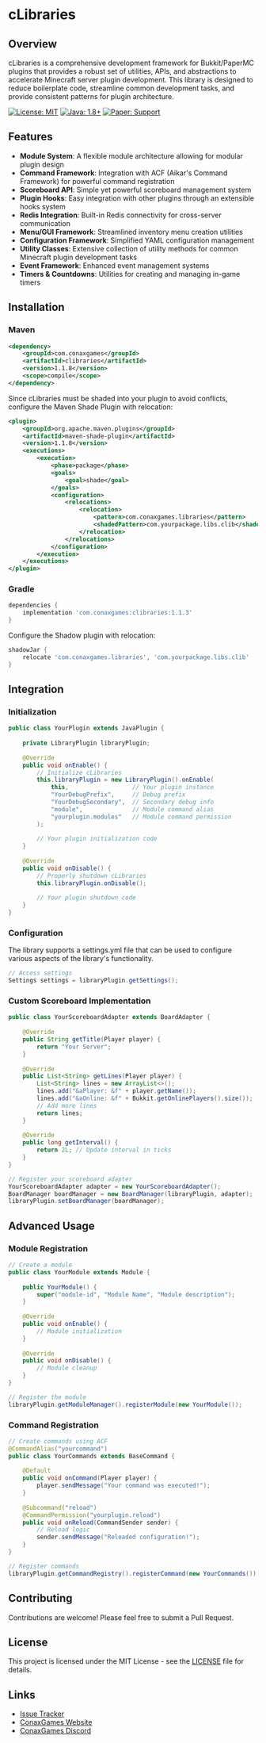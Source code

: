 # cLibraries

## Overview
cLibraries is a comprehensive development framework for Bukkit/PaperMC plugins that provides a robust set of utilities, APIs, and abstractions to accelerate Minecraft server plugin development. This library is designed to reduce boilerplate code, streamline common development tasks, and provide consistent patterns for plugin architecture.

[![License: MIT](https://img.shields.io/badge/License-MIT-yellow.svg)](https://opensource.org/licenses/MIT)
[![Java: 1.8+](https://img.shields.io/badge/Java-1.8%2B-blue.svg)](https://www.oracle.com/java/technologies/javase/javase-jdk8-downloads.html)
[![Paper: Support](https://img.shields.io/badge/Paper-Support-green.svg)](https://papermc.io/)

## Features

- **Module System**: A flexible module architecture allowing for modular plugin design
- **Command Framework**: Integration with ACF (Aikar's Command Framework) for powerful command registration
- **Scoreboard API**: Simple yet powerful scoreboard management system
- **Plugin Hooks**: Easy integration with other plugins through an extensible hooks system
- **Redis Integration**: Built-in Redis connectivity for cross-server communication
- **Menu/GUI Framework**: Streamlined inventory menu creation utilities
- **Configuration Framework**: Simplified YAML configuration management
- **Utility Classes**: Extensive collection of utility methods for common Minecraft plugin development tasks
- **Event Framework**: Enhanced event management systems
- **Timers & Countdowns**: Utilities for creating and managing in-game timers

## Installation

### Maven

```xml
<dependency>
    <groupId>com.conaxgames</groupId>
    <artifactId>clibraries</artifactId>
    <version>1.1.8</version>
    <scope>compile</scope>
</dependency>
```

Since cLibraries must be shaded into your plugin to avoid conflicts, configure the Maven Shade Plugin with relocation:

```xml
<plugin>
    <groupId>org.apache.maven.plugins</groupId>
    <artifactId>maven-shade-plugin</artifactId>
    <version>1.1.8</version>
    <executions>
        <execution>
            <phase>package</phase>
            <goals>
                <goal>shade</goal>
            </goals>
            <configuration>
                <relocations>
                    <relocation>
                        <pattern>com.conaxgames.libraries</pattern>
                        <shadedPattern>com.yourpackage.libs.clib</shadedPattern>
                    </relocation>
                </relocations>
            </configuration>
        </execution>
    </executions>
</plugin>
```

### Gradle

```groovy
dependencies {
    implementation 'com.conaxgames:clibraries:1.1.3'
}
```

Configure the Shadow plugin with relocation:

```groovy
shadowJar {
    relocate 'com.conaxgames.libraries', 'com.yourpackage.libs.clib'
}
```

## Integration

### Initialization

```java
public class YourPlugin extends JavaPlugin {
    
    private LibraryPlugin libraryPlugin;
    
    @Override
    public void onEnable() {
        // Initialize cLibraries
        this.libraryPlugin = new LibraryPlugin().onEnable(
            this,                  // Your plugin instance
            "YourDebugPrefix",     // Debug prefix
            "YourDebugSecondary",  // Secondary debug info
            "module",              // Module command alias
            "yourplugin.modules"   // Module command permission
        );
        
        // Your plugin initialization code
    }
    
    @Override
    public void onDisable() {
        // Properly shutdown cLibraries
        this.libraryPlugin.onDisable();
        
        // Your plugin shutdown code
    }
}
```

### Configuration

The library supports a settings.yml file that can be used to configure various aspects of the library's functionality.

```java
// Access settings
Settings settings = libraryPlugin.getSettings();
```

### Custom Scoreboard Implementation

```java
public class YourScoreboardAdapter extends BoardAdapter {
    
    @Override
    public String getTitle(Player player) {
        return "Your Server";
    }
    
    @Override
    public List<String> getLines(Player player) {
        List<String> lines = new ArrayList<>();
        lines.add("&aPlayer: &f" + player.getName());
        lines.add("&aOnline: &f" + Bukkit.getOnlinePlayers().size());
        // Add more lines
        return lines;
    }
    
    @Override
    public long getInterval() {
        return 2L; // Update interval in ticks
    }
}

// Register your scoreboard adapter
YourScoreboardAdapter adapter = new YourScoreboardAdapter();
BoardManager boardManager = new BoardManager(libraryPlugin, adapter);
libraryPlugin.setBoardManager(boardManager);
```

## Advanced Usage

### Module Registration

```java
// Create a module
public class YourModule extends Module {
    
    public YourModule() {
        super("module-id", "Module Name", "Module description");
    }
    
    @Override
    public void onEnable() {
        // Module initialization
    }
    
    @Override
    public void onDisable() {
        // Module cleanup
    }
}

// Register the module
libraryPlugin.getModuleManager().registerModule(new YourModule());
```

### Command Registration

```java
// Create commands using ACF
@CommandAlias("yourcommand")
public class YourCommands extends BaseCommand {
    
    @Default
    public void onCommand(Player player) {
        player.sendMessage("Your command was executed!");
    }
    
    @Subcommand("reload")
    @CommandPermission("yourplugin.reload")
    public void onReload(CommandSender sender) {
        // Reload logic
        sender.sendMessage("Reloaded configuration!");
    }
}

// Register commands
libraryPlugin.getCommandRegistry().registerCommand(new YourCommands());
```

## Contributing

Contributions are welcome! Please feel free to submit a Pull Request.

## License

This project is licensed under the MIT License - see the [LICENSE](LICENSE) file for details.

## Links
- [Issue Tracker](https://github.com/ConaxGames/cLibraries/issues)
- [ConaxGames Website](https://www.conaxgames.com)
- [ConaxGames Discord](https://discord.gg/fYZt22SmTp)
